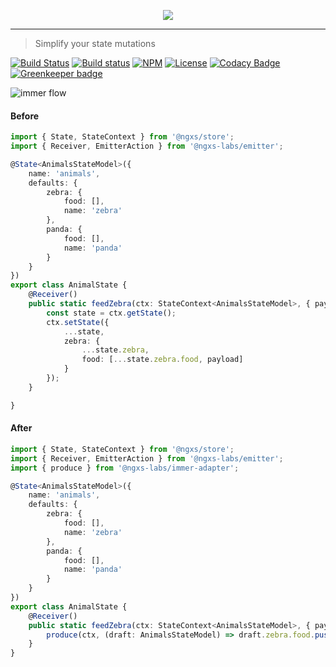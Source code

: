 <p align="center">
    <img src="https://raw.githubusercontent.com/ngxs-labs/emitter/master/docs/assets/logo.png">
</p>

---

> Simplify your state mutations

[![Build Status](https://travis-ci.org/ngxs-labs/immer-adapter.svg?branch=master)](https://travis-ci.org/ngxs-labs/immer-adapter)
[![Build status](https://ci.appveyor.com/api/projects/status/b45hlvqnmrx64gap?svg=true)](https://ci.appveyor.com/project/arturovt/immer-adapter/branch/master)
[![NPM](https://badge.fury.io/js/%40ngxs-labs%2Fimmer-adapter.svg)](https://www.npmjs.com/package/@ngxs-labs/immer-adapter)
[![License](https://img.shields.io/badge/License-MIT-green.svg)](https://github.com/ngxs-labs/immer-adapter/blob/master/LICENSE)
[![Codacy Badge](https://api.codacy.com/project/badge/Grade/3f1e798f0a174a20940fb9d5f5e50a43)](https://www.codacy.com/app/arturovt/immer-adapter?utm_source=github.com&amp;utm_medium=referral&amp;utm_content=ngxs-labs/immer-adapter&amp;utm_campaign=Badge_Grade) [![Greenkeeper badge](https://badges.greenkeeper.io/ngxs-labs/immer-adapter.svg)](https://greenkeeper.io/)

![immer flow](https://raw.githubusercontent.com/ngxs-labs/immer-adapter/master/docs/assets/immer.png)

#### Before

```ts
import { State, StateContext } from '@ngxs/store';
import { Receiver, EmitterAction } from '@ngxs-labs/emitter';

@State<AnimalsStateModel>({
    name: 'animals',
    defaults: {
        zebra: {
            food: [],
            name: 'zebra'
        },
        panda: {
            food: [],
            name: 'panda'
        }
    }
})
export class AnimalState {
    @Receiver()
    public static feedZebra(ctx: StateContext<AnimalsStateModel>, { payload }: EmitterAction<FeedZebra>) {
        const state = ctx.getState();
        ctx.setState({
            ...state,
            zebra: {
                ...state.zebra,
                food: [...state.zebra.food, payload]
            }
        });
    }

}
```

#### After

```ts
import { State, StateContext } from '@ngxs/store';
import { Receiver, EmitterAction } from '@ngxs-labs/emitter';
import { produce } from '@ngxs-labs/immer-adapter';

@State<AnimalsStateModel>({
    name: 'animals',
    defaults: {
        zebra: {
            food: [],
            name: 'zebra'
        },
        panda: {
            food: [],
            name: 'panda'
        }
    }
})
export class AnimalState {
    @Receiver()
    public static feedZebra(ctx: StateContext<AnimalsStateModel>, { payload }: EmitterAction<FeedZebra>) {
        produce(ctx, (draft: AnimalsStateModel) => draft.zebra.food.push(payload));
    }
}
```
